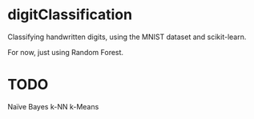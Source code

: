 # digitClassification
Classifying handwritten digits, using the MNIST dataset and scikit-learn.

For now, just using Random Forest.

# TODO
Naïve Bayes
k-NN
k-Means
